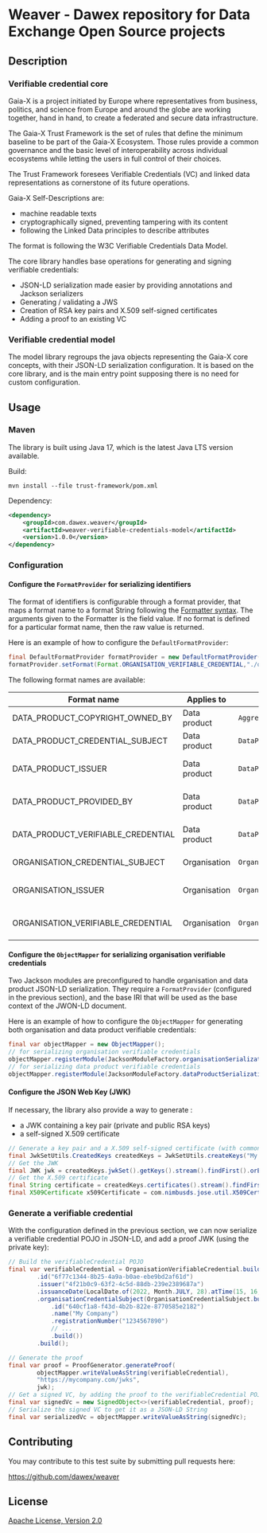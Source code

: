 # Weaver - Dawex repository for Data Exchange Open Source projects

## Description

### Verifiable credential core

Gaia-X is a project initiated by Europe where representatives from business, politics, and science from Europe and around the globe are working together, hand in hand, to create a federated and secure data infrastructure. 

The Gaia-X Trust Framework is the set of rules that define the minimum baseline to be part of the Gaia-X Ecosystem. Those rules provide a common governance and the basic level of interoperability across individual ecosystems while letting the users in full control of their choices.

The Trust Framework foresees Verifiable Credentials (VC) and linked data representations as cornerstone of its future operations.

Gaia-X Self-Descriptions are:
- machine readable texts
- cryptographically signed, preventing tampering with its content
- following the Linked Data principles to describe attributes

The format is following the W3C Verifiable Credentials Data Model.


The core library handles base operations for generating and signing verifiable credentials: 
- JSON-LD serialization made easier by providing annotations and Jackson serializers
- Generating / validating a JWS
- Creation of RSA key pairs and X.509 self-signed certificates
- Adding a proof to an existing VC

### Verifiable credential model

The model library regroups the java objects representing the Gaia-X core concepts, with their JSON-LD serialization configuration. 
It is based on the core library, and is the main entry point supposing there is no need for custom configuration.

## Usage

### Maven

The library is built using Java 17, which is the latest Java LTS version available.

Build:
```shell
mvn install --file trust-framework/pom.xml
```

Dependency:
```xml
<dependency>
    <groupId>com.dawex.weaver</groupId>
    <artifactId>weaver-verifiable-credentials-model</artifactId>
    <version>1.0.0</version>
</dependency>
```

### Configuration

#### Configure the `FormatProvider` for serializing identifiers

The format of identifiers is configurable through a format provider, that maps a format name to a format String following
the [Formatter syntax](https://docs.oracle.com/en/java/javase/17/docs/api/java.base/java/util/Formatter.html#syntax).
The arguments given to the Formatter is the field value. If no format is defined for a particular format name, then the raw value is
returned.

Here is an example of how to configure the `DefaultFormatProvider`:

```java
final DefaultFormatProvider formatProvider = new DefaultFormatProvider();
formatProvider.setFormat(Format.ORGANISATION_VERIFIABLE_CREDENTIAL,"./organisations/%s/verifiableCredential");
```

The following format names are available:

| Format name | Applies to   | Field                                   | Description                   |
| --- |--------------|-----------------------------------------|-------------------------------|
| DATA_PRODUCT_COPYRIGHT_OWNED_BY | Data product | `AggregationOf.copyrightOwnedBy`          | copyright owner               |
| DATA_PRODUCT_CREDENTIAL_SUBJECT | Data product | `DataProductCredentialSubject.id`         | credential subject id         |
| DATA_PRODUCT_ISSUER | Data product | `DataProductVerifiableCredential.issuer`  | verifiable credential issuer  |
| DATA_PRODUCT_PROVIDED_BY | Data product | `DataProductCredentialSubject.providedBy` | credential subject providedBy |
| DATA_PRODUCT_VERIFIABLE_CREDENTIAL | Data product | `DataProductVerifiableCredential.id`      | verifiable credential id      |
| ORGANISATION_CREDENTIAL_SUBJECT | Organisation | `OrganisationCredentialSubject.id`        | credential subject id         |
| ORGANISATION_ISSUER | Organisation | `OrganisationVerifiableCredential.issuer` | verifiable credential issuer  |
| ORGANISATION_VERIFIABLE_CREDENTIAL | Organisation | `OrganisationVerifiableCredential.id`     | verifiable credential id      |

#### Configure the `ObjectMapper` for serializing organisation verifiable credentials

Two Jackson modules are preconfigured to handle organisation and data product JSON-LD serialization. They require a `FormatProvider` 
(configured in the previous section), and the base IRI that will be used as the base context of the JWON-LD document. 

Here is an example of how to configure the `ObjectMapper` for generating both organisation and data product verifiable credentials:
```java
final var objectMapper = new ObjectMapper();
// for serializing organisation verifiable credentials
objectMapper.registerModule(JacksonModuleFactory.organisationSerializationModule(formatProvider, () -> "https://mycompany.com"));
// for serializing data product verifiable credentials
objectMapper.registerModule(JacksonModuleFactory.dataProductSerializationModule(formatProvider, () -> "https://mycompany.com"));
```

#### Configure the JSON Web Key (JWK) 

If necessary, the library also provide a way to generate : 
- a JWK containing a key pair (private and public RSA keys)
- a self-signed X.509 certificate

```java
// Generate a key pair and a X.509 self-signed certificate (with common name "My Company", and a 12 months validity) 
final JwkSetUtils.CreatedKeys createdKeys = JwkSetUtils.createKeys("My Company", 12);
// Get the JWK
final JWK jwk = createdKeys.jwkSet().getKeys().stream().findFirst().orElseThrow();
// Get the X.509 certificate
final String certificate = createdKeys.certificates().stream().findFirst().orElseThrow();
final X509Certificate x509Certificate = com.nimbusds.jose.util.X509CertUtils.parse(certificate);
```

### Generate a verifiable credential

With the configuration defined in the previous section, we can now serialize a verifiable credential POJO in JSON-LD, and add a proof 
 JWK (using the private key):

```java
// Build the verifiableCredential POJO
final var verifiableCredential = OrganisationVerifiableCredential.builder()
        .id("6f77c1344-8b25-4a9a-b0ae-ebe9bd2af61d")
        .issuer("4f21b0c9-63f2-4c5d-88db-239e2389687a")
        .issuanceDate(LocalDate.of(2022, Month.JULY, 28).atTime(15, 16, 1).atZone(ZoneOffset.UTC))
        .organisationCredentialSubject(OrganisationCredentialSubject.builder()
            .id("640cf1a8-f43d-4b2b-822e-8770585e2182")
            .name("My Company")
            .registrationNumber("1234567890")
            // ...
            .build())
        .build();

// Generate the proof
final var proof = ProofGenerator.generateProof(
		objectMapper.writeValueAsString(verifiableCredential),
		"https://mycompany.com/jwks",
		jwk);
// Get a signed VC, by adding the proof to the verifiableCredential POJO
final var signedVc = new SignedObject<>(verifiableCredential, proof);
// Serialize the signed VC to get it as a JSON-LD String
final var serializedVc = objectMapper.writeValueAsString(signedVc);
```

## Contributing

You may contribute to this test suite by submitting pull requests here:

https://github.com/dawex/weaver

## License

[Apache License, Version 2.0](LICENSE)
